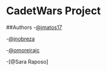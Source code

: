 # CadetWars Project


##Authors
-[@jmatos17](https://github.com/jmatos17)

-[@jnobreza](https://github.com/jnobreza)

-[@omoreirajc](https://github.com/omoreirajc)

-[@Sara Raposo]
